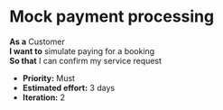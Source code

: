 # Mock payment processing

**As a** Customer  
**I want to** simulate paying for a booking  
**So that** I can confirm my service request

- **Priority:** Must  
- **Estimated effort:** 3 days  
- **Iteration:** 2
